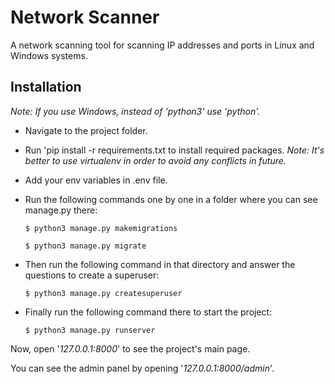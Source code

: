 # Network Scanner

A network scanning tool for scanning IP addresses and ports in Linux and Windows systems.


## Installation
_Note: If you use Windows, instead of 'python3' use 'python'._
* Navigate to the project folder.

* Run 'pip install -r requirements.txt to install required packages.
  _Note: It's better to use virtualenv in order to avoid any conflicts in future._

* Add your env variables in .env file.

* Run the following commands one by one in a folder where you can see manage.py there:
    ```
    $ python3 manage.py makemigrations
    ```
    ```
    $ python3 manage.py migrate
    ```
* Then run the following command in that directory and answer the questions to create a superuser:
    ```
    $ python3 manage.py createsuperuser
    ```

* Finally run the following command there to start the project:
    ```
    $ python3 manage.py runserver
    ```

Now, open '_127.0.0.1:8000_' to see the project's main page.

You can see the admin panel by opening '_127.0.0.1:8000/admin_'.

